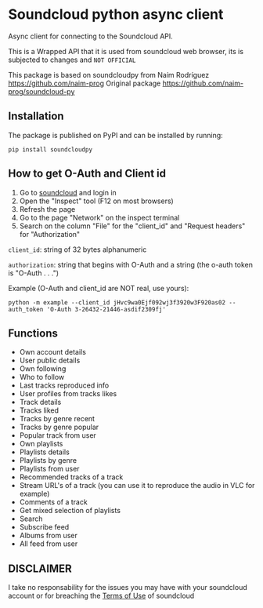 # Soundcloud python async client

Async client for connecting to the Soundcloud API.

This is a Wrapped API that it is used from soundcloud web browser, its is subjected to changes and `NOT OFFICIAL`

This package is based on soundcloudpy from Naím Rodríguez https://github.com/naim-prog
Original package https://github.com/naim-prog/soundcloud-py

## Installation

The package is published on PyPI and can be installed by running:
```
pip install soundcloudpy
```

## How to get O-Auth and Client id

1. Go to [soundcloud](https://soundcloud.com) and login in
2. Open the "Inspect" tool (F12 on most browsers)
3. Refresh the page
4. Go to the page "Network" on the inspect terminal
5. Search on the column "File" for the "client_id" and "Request headers" for "Authorization"

`client_id`: string of 32 bytes alphanumeric

`authorization`: string that begins with O-Auth and a string (the o-auth token is "O-Auth . . .")

Example (O-Auth and client_id are NOT real, use yours):

```
python -m example --client_id jHvc9wa0Ejf092wj3f3920w3F920as02 --auth_token 'O-Auth 3-26432-21446-asdif2309fj'
```


## Functions

* Own account details
* User public details
* Own following
* Who to follow
* Last tracks reproduced info
* User profiles from tracks likes
* Track details
* Tracks liked
* Tracks by genre recent
* Tracks by genre popular
* Popular track from user
* Own playlists
* Playlists details
* Playlists by genre
* Playlists from user
* Recommended tracks of a track
* Stream URL's of a track (you can use it to reproduce the audio in VLC for example)
* Comments of a track
* Get mixed selection of playlists
* Search
* Subscribe feed
* Albums from user
* All feed from user


## DISCLAIMER

I take no responsability for the issues you may have with your soundcloud account or for breaching the [Terms of Use](https://developers.soundcloud.com/docs/api/terms-of-use) of soundcloud
